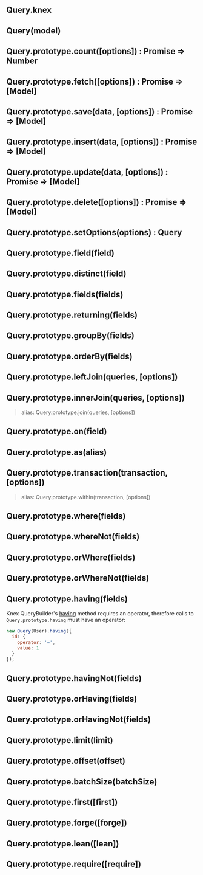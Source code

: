 ## Query.knex

## Query(model)

## Query.prototype.count([options]) : Promise => Number

## Query.prototype.fetch([options]) : Promise => [Model]

## Query.prototype.save(data, [options]) : Promise => [Model]

## Query.prototype.insert(data, [options]) : Promise => [Model]

## Query.prototype.update(data, [options]) : Promise => [Model]

## Query.prototype.delete([options]) : Promise => [Model]

## Query.prototype.setOptions(options) : Query

## Query.prototype.field(field)

## Query.prototype.distinct(field)

## Query.prototype.fields(fields)

## Query.prototype.returning(fields)

## Query.prototype.groupBy(fields)

## Query.prototype.orderBy(fields)

## Query.prototype.leftJoin(queries, [options])

## Query.prototype.innerJoin(queries, [options])

> alias: Query.prototype.join(queries, [options])

## Query.prototype.on(field)

## Query.prototype.as(alias)

## Query.prototype.transaction(transaction, [options])

> alias: Query.prototype.within(transaction, [options])

## Query.prototype.where(fields)

## Query.prototype.whereNot(fields)

## Query.prototype.orWhere(fields)

## Query.prototype.orWhereNot(fields)

## Query.prototype.having(fields)

Knex QueryBuilder's [having](http://knexjs.org/#Builder-having) method requires
an operator, therefore calls to `Query.prototype.having` must have an operator:

```js
new Query(User).having({
  id: {
    operator: '=',
    value: 1
  }
});
```

## Query.prototype.havingNot(fields)

## Query.prototype.orHaving(fields)

## Query.prototype.orHavingNot(fields)

## Query.prototype.limit(limit)

## Query.prototype.offset(offset)

## Query.prototype.batchSize(batchSize)

## Query.prototype.first([first])

## Query.prototype.forge([forge])

## Query.prototype.lean([lean])

## Query.prototype.require([require])
